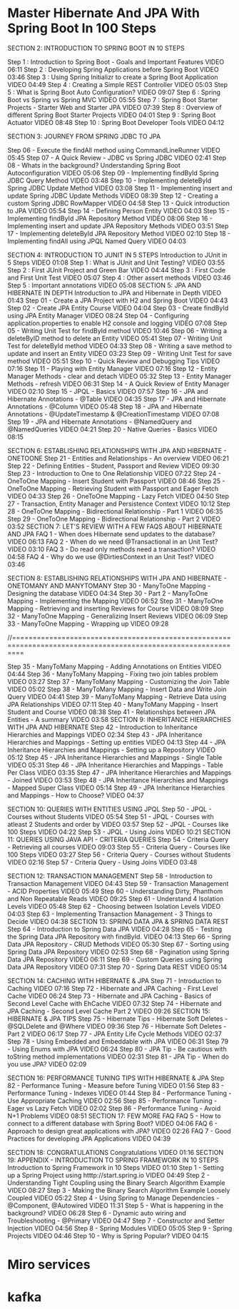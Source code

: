 # Master Hibernate And JPA With Spring Boot In 100 Steps
 
SECTION 2: INTRODUCTION TO SPRING BOOT IN 10 STEPS

Step 1 : Introduction to Spring Boot - Goals and Important Features
VIDEO
06:11
Step 2 : Developing Spring Applications before Spring Boot
VIDEO
03:46
Step 3 : Using Spring Initializr to create a Spring Boot Application
VIDEO
04:49
Step 4 : Creating a Simple REST Controller
VIDEO
05:03
Step 5 : What is Spring Boot Auto Configuration?
VIDEO
09:07
Step 6 : Spring Boot vs Spring vs Spring MVC
VIDEO
05:55
Step 7 : Spring Boot Starter Projects - Starter Web and Starter JPA
VIDEO
07:39
Step 8 : Overview of different Spring Boot Starter Projects
VIDEO
04:01
Step 9 : Spring Boot Actuator
VIDEO
08:48
Step 10 : Spring Boot Developer Tools
VIDEO
04:12


SECTION 3: JOURNEY FROM SPRING JDBC TO JPA

Step 06 - Execute the findAll method using CommandLineRunner
VIDEO
05:45
Step 07 - A Quick Review - JDBC vs Spring JDBC
VIDEO
02:41
Step 08 - Whats in the background? Understanding Spring Boot Autoconfiguration
VIDEO
05:06
Step 09 - Implementing findById Spring JDBC Query Method
VIDEO
03:48
Step 10 - Implementing deleteById Spring JDBC Update Method
VIDEO
03:08
Step 11 - Implementing insert and update Spring JDBC Update Methods
VIDEO
08:39
Step 12 - Creating a custom Spring JDBC RowMapper
VIDEO
04:58
Step 13 - Quick introduction to JPA
VIDEO
05:54
Step 14 - Defining Person Entity
VIDEO
04:03
Step 15 - Implementing findById JPA Repository Method
VIDEO
08:06
Step 16 - Implementing insert and update JPA Repository Methods
VIDEO
03:51
Step 17 - Implementing deleteById JPA Repository Method
VIDEO
02:10
Step 18 - Implementing findAll using JPQL Named Query
VIDEO
04:03

 
SECTION 4: INTRODUCTION TO JUNIT IN 5 STEPS
Introduction to JUnit in 5 Steps
VIDEO
01:08
Step 1 : What is JUnit and Unit Testing?
VIDEO
03:55
Step 2 : First JUnit Project and Green Bar
VIDEO
04:44
Step 3 : First Code and First Unit Test
VIDEO
05:07
Step 4 : Other assert methods
VIDEO
03:46
Step 5 : Important annotations
VIDEO
05:08
SECTION 5: JPA AND HIBERNATE IN DEPTH
Introduction to JPA and Hibernate in Depth
VIDEO
01:43
Step 01 - Create a JPA Project with H2 and Spring Boot
VIDEO
04:43
Step 02 - Create JPA Entity Course
VIDEO
04:04
Step 03 - Create findById using JPA Entity Manager
VIDEO
08:24
Step 04 - Configuring application.properties to enable H2 console and logging
VIDEO
07:08
Step 05 - Writing Unit Test for findById method
VIDEO
10:46
Step 06 - Writing a deleteByID method to delete an Entity
VIDEO
05:41
Step 07 - Writing Unit Test for deleteById method
VIDEO
04:33
Step 08 - Writing a save method to update and insert an Entity
VIDEO
03:23
Step 09 - Writing Unit Test for save method
VIDEO
05:51
Step 10 - Quick Review and Debugging Tips
VIDEO
07:16
Step 11 - Playing with Entity Manager
VIDEO
07:16
Step 12 - Entity Manager Methods - clear and detach
VIDEO
05:32
Step 13 - Entity Manager Methods - refresh
VIDEO
06:31
Step 14 - A Quick Review of Entity Manager
VIDEO
02:10
Step 15 - JPQL - Basics
VIDEO
07:57
Step 16 - JPA and Hibernate Annotations - @Table
VIDEO
04:35
Step 17 - JPA and Hibernate Annotations - @Column
VIDEO
05:48
Step 18 - JPA and Hibernate Annotations - @UpdateTimestamp & @CreationTimestamp
VIDEO
07:08
Step 19 - JPA and Hibernate Annotations - @NamedQuery and @NamedQueries
VIDEO
04:21
Step 20 - Native Queries - Basics
VIDEO
08:15

 
SECTION 6: ESTABLISHING RELATIONSHIPS WITH JPA AND HIBERNATE - ONETOONE
Step 21 - Entities and Relationships - An overview
VIDEO
06:21
Step 22 - Defining Entities - Student, Passport and Review
VIDEO
09:30
Step 23 - Introduction to One to One Relationship
VIDEO
07:22
Step 24 - OneToOne Mapping - Insert Student with Passport
VIDEO
08:46
Step 25 - OneToOne Mapping - Retrieving Student with Passport and Eager Fetch
VIDEO
04:33
Step 26 - OneToOne Mapping - Lazy Fetch
VIDEO
04:50
Step 27 - Transaction, Entity Manager and Persistence Context
VIDEO
10:12
Step 28 - OneToOne Mapping - Bidirectional Relationship - Part 1
VIDEO
06:35
Step 29 - OneToOne Mapping - Bidirectional Relationship - Part 2
VIDEO
03:52
SECTION 7: LET'S REVIEW WITH A FEW FAQS ABOUT HIBERNATE AND JPA
FAQ 1 - When does Hibernate send updates to the database?
VIDEO
06:13
FAQ 2 - When do we need @Transactional in an Unit Test?
VIDEO
03:10
FAQ 3 - Do read only methods need a transaction?
VIDEO
04:58
FAQ 4 - Why do we use @DirtiesContext in an Unit Test?
VIDEO
03:46

 
SECTION 8: ESTABLISHING RELATIONSHIPS WITH JPA AND HIBERNATE - ONETOMANY AND MANYTOMANY
Step 30 - ManyToOne Mapping - Designing the database
VIDEO
04:34
Step 30 - Part 2 - ManyToOne Mapping - Implementing the Mapping
VIDEO
06:52
Step 31 - ManyToOne Mapping - Retrieving and inserting Reviews for Course
VIDEO
08:09
Step 32 - ManyToOne Mapping - Generalizing Insert Reviews
VIDEO
06:09
Step 33 - ManyToOne Mapping - Wrapping up
VIDEO
09:28

//===============================================================================================================

Step 35 - ManyToMany Mapping - Adding Annotations on Entities
VIDEO
04:44
Step 36 - ManyToMany Mapping - Fixing two join tables problem
VIDEO
03:27
Step 37 - ManyToMany Mapping - Customizing the Join Table
VIDEO
05:02
Step 38 - ManyToMany Mapping - Insert Data and Write Join Query
VIDEO
04:41
Step 39 - ManyToMany Mapping - Retrieve Data using JPA Relationships
VIDEO
07:11
Step 40 - ManyToMany Mapping - Insert Student and Course
VIDEO
08:38
Step 41 - Relationships between JPA Entities - A summary
VIDEO
03:58
SECTION 9: INHERITANCE HIERARCHIES WITH JPA AND HIBERNATE
Step 42 - Introduction to Inheritance Hierarchies and Mappings
VIDEO
02:34
Step 43 - JPA Inheritance Hierarchies and Mappings - Setting up entities
VIDEO
04:13
Step 44 - JPA Inheritance Hierarchies and Mappings - Setting up a Repository
VIDEO
05:12
Step 45 - JPA Inheritance Hierarchies and Mappings - Single Table
VIDEO
05:31
Step 46 - JPA Inheritance Hierarchies and Mappings - Table Per Class
VIDEO
03:35
Step 47 - JPA Inheritance Hierarchies and Mappings - Joined
VIDEO
03:53
Step 48 - JPA Inheritance Hierarchies and Mappings - Mapped Super Class
VIDEO
05:14
Step 49 - JPA Inheritance Hierarchies and Mappings - How to Choose?
VIDEO
04:37

 
SECTION 10: QUERIES WITH ENTITIES USING JPQL
Step 50 - JPQL - Courses without Students
VIDEO
05:54
Step 51 - JPQL - Courses with atleast 2 Students and order by
VIDEO
03:57
Step 52 - JPQL - Courses like 100 Steps
VIDEO
04:22
Step 53 - JPQL - Using Joins
VIDEO
10:21
SECTION 11: QUERIES USING JAVA API - CRITERIA QUERIES
Step 54 - Criteria Query - Retrieving all courses
VIDEO
09:03
Step 55 - Criteria Query - Courses like 100 Steps
VIDEO
03:27
Step 56 - Criteria Query - Courses without Students
VIDEO
02:16
Step 57 - Criteria Query - Using Joins
VIDEO
03:48

 
SECTION 12: TRANSACTION MANAGEMENT
Step 58 - Introduction to Transaction Management
VIDEO
04:43
Step 59 - Transaction Management - ACID Properties
VIDEO
05:49
Step 60 - Understanding Dirty, Phanthom and Non Repeatable Reads
VIDEO
09:25
Step 61 - Understand 4 Isolation Levels
VIDEO
05:48
Step 62 - Choosing between Isolation Levels
VIDEO
04:03
Step 63 - Implementing Transaction Management - 3 Things to Decide
VIDEO
04:38
SECTION 13: SPRING DATA JPA & SPRING DATA REST
Step 64 - Introduction to Spring Data JPA
VIDEO
04:28
Step 65 - Testing the Spring Data JPA Repository with findById.
VIDEO
04:13
Step 66 - Spring Data JPA Repository - CRUD Methods
VIDEO
05:30
Step 67 - Sorting using Spring Data JPA Repository
VIDEO
02:53
Step 68 - Pagination using Spring Data JPA Repository
VIDEO
06:11
Step 69 - Custom Queries using Spring Data JPA Repository
VIDEO
07:31
Step 70 - Spring Data REST
VIDEO
05:14

 
SECTION 14: CACHING WITH HIBERNATE & JPA
Step 71 - Introduction to Caching
VIDEO
07:16
Step 72 - Hibernate and JPA Caching - First Level Cache
VIDEO
06:24
Step 73 - Hibernate and JPA Caching - Basics of Second Level Cache with EhCache
VIDEO
07:32
Step 74 - Hibernate and JPA Caching - Second Level Cache Part 2
VIDEO
09:26
SECTION 15: HIBERNATE & JPA TIPS
Step 75 - Hibernate Tips - Hibernate Soft Deletes - @SQLDelete and @Where
VIDEO
09:36
Step 76 - Hibernate Soft Deletes - Part 2
VIDEO
06:17
Step 77 - JPA Entity Life Cycle Methods
VIDEO
02:37
Step 78 - Using Embedded and Embeddable with JPA
VIDEO
06:31
Step 79 - Using Enums with JPA
VIDEO
06:24
Step 80 - JPA Tip - Be cautious with toString method implementations
VIDEO
02:31
Step 81 - JPA Tip - When do you use JPA?
VIDEO
02:09

 
SECTION 16: PERFORMANCE TUNING TIPS WITH HIBERNATE & JPA
Step 82 - Performance Tuning - Measure before Tuning
VIDEO
01:56
Step 83 - Performance Tuning - Indexes
VIDEO
01:44
Step 84 - Performance Tuning - Use Appropriate Caching
VIDEO
02:56
Step 85 - Performance Tuning - Eager vs Lazy Fetch
VIDEO
02:02
Step 86 - Performance Tuning - Avoid N+1 Problems
VIDEO
08:51
SECTION 17: FEW MORE FAQ
FAQ 5 - How to connect to a different database with Spring Boot?
VIDEO
04:06
FAQ 6 - Approach to design great applications with JPA?
VIDEO
02:26
FAQ 7 - Good Practices for developing JPA Applications
VIDEO
04:39

 
SECTION 18: CONGRATULATIONS
Congratulations
VIDEO
01:16
SECTION 19: APPENDIX - INTRODUCTION TO SPRING FRAMEWORK IN 10 STEPS
Introduction to Spring Framework in 10 Steps
VIDEO
01:10
Step 1 - Setting up a Spring Project using htttp://start.spring.io
VIDEO
04:49
Step 2 - Understanding Tight Coupling using the Binary Search Algorithm Example
VIDEO
08:27
Step 3 - Making the Binary Search Algorithm Example Loosely Coupled
VIDEO
05:22
Step 4 - Using Spring to Manage Dependencies - @Component, @Autowired
VIDEO
11:31
Step 5 - What is happening in the background?
VIDEO
06:28
Step 6 - Dynamic auto wiring and Troubleshooting - @Primary
VIDEO
04:47
Step 7 - Constructor and Setter Injection
VIDEO
04:56
Step 8 - Spring Modules
VIDEO
05:05
Step 9 - Spring Projects
VIDEO
04:46
Step 10 - Why is Spring Popular?
VIDEO
04:15

# Miro services

# kafka


